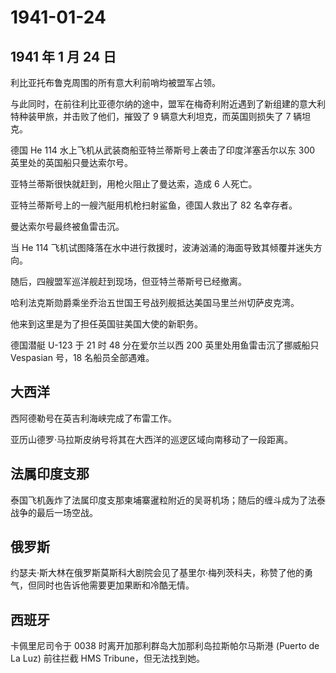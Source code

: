 # 1941-01-24

## 1941 年 1 月 24 日

利比亚托布鲁克周围的所有意大利前哨均被盟军占领。

与此同时，在前往利比亚德尔纳的途中，盟军在梅奇利附近遇到了新组建的意大利特种装甲旅，并击败了他们，摧毁了
9 辆意大利坦克，而英国则损失了 7 辆坦克。

德国 He 114 水上飞机从武装商船亚特兰蒂斯号上袭击了印度洋塞舌尔以东 300
英里处的英国船只曼达索尔号。

亚特兰蒂斯很快就赶到，用枪火阻止了曼达索，造成 6 人死亡。

亚特兰蒂斯号上的一艘汽艇用机枪扫射鲨鱼，德国人救出了 82 名幸存者。

曼达索尔号最终被鱼雷击沉。

当 He 114
飞机试图降落在水中进行救援时，波涛汹涌的海面导致其倾覆并迷失方向。

随后，四艘盟军巡洋舰赶到现场，但亚特兰蒂斯号已经撤离。

哈利法克斯勋爵乘坐乔治五世国王号战列舰抵达美国马里兰州切萨皮克湾。

他来到这里是为了担任英国驻美国大使的新职务。

德国潜艇 U-123 于 21 时 48 分在爱尔兰以西 200 英里处用鱼雷击沉了挪威船只
Vespasian 号，18 名船员全部遇难。

## 大西洋

西阿德勒号在英吉利海峡完成了布雷工作。

亚历山德罗·马拉斯皮纳号将其在大西洋的巡逻区域向南移动了一段距离。

## 法属印度支那

泰国飞机轰炸了法属印度支那柬埔寨暹粒附近的吴哥机场；随后的缠斗成为了法泰战争的最后一场空战。

## 俄罗斯

约瑟夫·斯大林在俄罗斯莫斯科大剧院会见了基里尔·梅列茨科夫，称赞了他的勇气，但同时也告诉他需要更加果断和冷酷无情。

## 西班牙

卡佩里尼司令于 0038 时离开加那利群岛大加那利岛拉斯帕尔马斯港 (Puerto de
La Luz) 前往拦截 HMS Tribune，但无法找到她。

